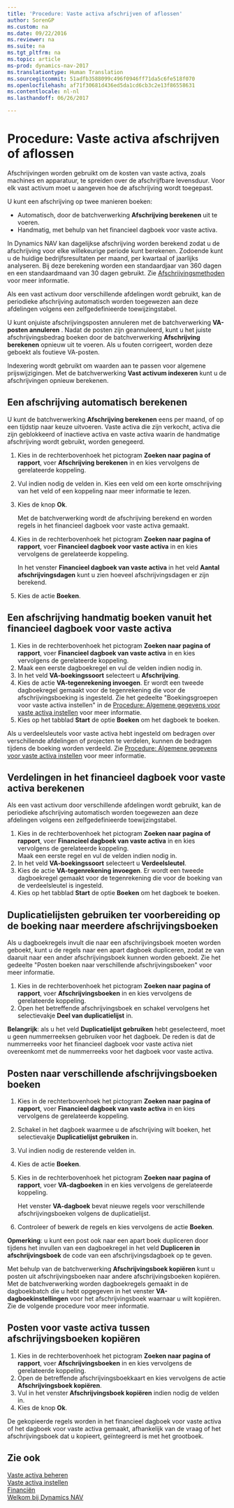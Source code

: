 ```yaml
---
title: 'Procedure: Vaste activa afschrijven of aflossen'
author: SorenGP
ms.custom: na
ms.date: 09/22/2016
ms.reviewer: na
ms.suite: na
ms.tgt_pltfrm: na
ms.topic: article
ms-prod: dynamics-nav-2017
ms.translationtype: Human Translation
ms.sourcegitcommit: 51adfb3588099c496f0946ff71da5c6fe518f070
ms.openlocfilehash: af71f30681d436ed5da1cd6cb3c2e13f86558631
ms.contentlocale: nl-nl
ms.lasthandoff: 06/26/2017

---
```


# <a name="how-to-depreciate-or-amortize-fixed-assets"></a>Procedure: Vaste activa afschrijven of aflossen
Afschrijvingen worden gebruikt om de kosten van vaste activa, zoals machines en apparatuur, te spreiden over de afschrijfbare levensduur. Voor elk vast activum moet u aangeven hoe de afschrijving wordt toegepast.  

 U kunt een afschrijving op twee manieren boeken:
- Automatisch, door de batchverwerking **Afschrijving berekenen** uit te voeren.
- Handmatig, met behulp van het financieel dagboek voor vaste activa.  

In Dynamics NAV kan dagelijkse afschrijving worden berekend zodat u de afschrijving voor elke willekeurige periode kunt berekenen. Zodoende kunt u de huidige bedrijfsresultaten per maand, per kwartaal of jaarlijks analyseren. Bij deze berekening worden een standaardjaar van 360 dagen en een standaardmaand van 30 dagen gebruikt. Zie [Afschrijvingsmethoden](fa-depreciation-methods.md) voor meer informatie.

Als een vast activum door verschillende afdelingen wordt gebruikt, kan de periodieke afschrijving automatisch worden toegewezen aan deze afdelingen volgens een zelfgedefinieerde toewijzingstabel.  

U kunt onjuiste afschrijvingsposten annuleren met de batchverwerking **VA-posten annuleren** . Nadat de posten zijn geannuleerd, kunt u het juiste afschrijvingsbedrag boeken door de batchverwerking **Afschrijving berekenen** opnieuw uit te voeren. Als u fouten corrigeert, worden deze geboekt als foutieve VA-posten.  

Indexering wordt gebruikt om waarden aan te passen voor algemene prijswijzigingen. Met de batchverwerking **Vast activum indexeren** kunt u de afschrijvingen opnieuw berekenen.  

## <a name="to-calculate-a-depreciation-automatically"></a>Een afschrijving automatisch berekenen
U kunt de batchverwerking **Afschrijving berekenen** eens per maand, of op een tijdstip naar keuze uitvoeren. Vaste activa die zijn verkocht, activa die zijn geblokkeerd of inactieve activa en vaste activa waarin de handmatige afschrijving wordt gebruikt, worden genegeerd.    

1. Kies in de rechterbovenhoek het pictogram **Zoeken naar pagina of rapport**, voer **Afschrijving berekenen** in en kies vervolgens de gerelateerde koppeling.  
2. Vul indien nodig de velden in. Kies een veld om een korte omschrijving van het veld of een koppeling naar meer informatie te lezen.
3. Kies de knop **Ok**.  

    Met de batchverwerking wordt de afschrijving berekend en worden regels in het financieel dagboek voor vaste activa gemaakt.  
4. Kies in de rechterbovenhoek het pictogram **Zoeken naar pagina of rapport**, voer **Financieel dagboek voor vaste activa** in en kies vervolgens de gerelateerde koppeling.

    In het venster **Financieel dagboek van vaste activa** in het veld **Aantal afschrijvingsdagen** kunt u zien hoeveel afschrijvingsdagen er zijn berekend.  
5. Kies de actie **Boeken**.

## <a name="to-post-a-depreciation-manually-from-the-fixed-asset-gl-journal"></a>Een afschrijving handmatig boeken vanuit het financieel dagboek voor vaste activa
1. Kies in de rechterbovenhoek het pictogram **Zoeken naar pagina of rapport**, voer **Financieel dagboek van vaste activa** in en kies vervolgens de gerelateerde koppeling.  
2. Maak een eerste dagboekregel en vul de velden indien nodig in.
3. In het veld **VA-boekingssoort** selecteert u **Afschrijving**.
4. Kies de actie **VA-tegenrekening invoegen**. Er wordt een tweede dagboekregel gemaakt voor de tegenrekening die voor de afschrijvingsboeking is ingesteld. Zie het gedeelte "Boekingsgroepen voor vaste activa instellen" in de [Procedure: Algemene gegevens voor vaste activa instellen](fa-how-setup-general.md) voor meer informatie.
5. Kies op het tabblad **Start** de optie **Boeken** om het dagboek te boeken.

Als u verdeelsleutels voor vaste activa hebt ingesteld om bedragen over verschillende afdelingen of projecten te verdelen, kunnen de bedragen tijdens de boeking worden verdeeld. Zie [Procedure: Algemene gegevens voor vaste activa instellen](fa-how-setup-general.md) voor meer informatie.

## <a name="to-calculate-allocations-in-the-fixed-asset-gl-journal"></a>Verdelingen in het financieel dagboek voor vaste activa berekenen
Als een vast activum door verschillende afdelingen wordt gebruikt, kan de periodieke afschrijving automatisch worden toegewezen aan deze afdelingen volgens een zelfgedefinieerde toewijzingstabel.  

1. Kies in de rechterbovenhoek het pictogram **Zoeken naar pagina of rapport**, voer **Financieel dagboek van vaste activa** in en kies vervolgens de gerelateerde koppeling.   
Maak een eerste regel en vul de velden indien nodig in.
3. In het veld **VA-boekingssoort** selecteert u **Verdeelsleutel**.
4. Kies de actie **VA-tegenrekening invoegen**. Er wordt een tweede dagboekregel gemaakt voor de tegenrekening die voor de boeking van de verdeelsleutel is ingesteld.
5. Kies op het tabblad **Start** de optie **Boeken** om het dagboek te boeken.

## <a name="use-duplication-lists-to-prepare-to-post-to-multiple-depreciation-books"></a>Duplicatielijsten gebruiken ter voorbereiding op de boeking naar meerdere afschrijvingsboeken  
Als u dagboekregels invult die naar een afschrijvingsboek moeten worden geboekt, kunt u de regels naar een apart dagboek dupliceren, zodat ze van daaruit naar een ander afschrijvingsboek kunnen worden geboekt. Zie het gedeelte "Posten boeken naar verschillende afschrijvingsboeken" voor meer informatie.

1. Kies in de rechterbovenhoek het pictogram **Zoeken naar pagina of rapport**, voer **Afschrijvingsboeken** in en kies vervolgens de gerelateerde koppeling.  
2. Open het betreffende afschrijvingsboek en schakel vervolgens het selectievakje **Deel van duplicatielijst** in.  

**Belangrijk**: als u het veld **Duplicatielijst gebruiken** hebt geselecteerd, moet u geen nummerreeksen gebruiken voor het dagboek. De reden is dat de nummerreeks voor het financieel dagboek voor vaste activa niet overeenkomt met de nummerreeks voor het dagboek voor vaste activa.

## <a name="to-post-entries-to-different-depreciation-books"></a>Posten naar verschillende afschrijvingsboeken boeken  
1. Kies in de rechterbovenhoek het pictogram **Zoeken naar pagina of rapport**, voer **Financieel dagboek van vaste activa** in en kies vervolgens de gerelateerde koppeling.
2. Schakel in het dagboek waarmee u de afschrijving wilt boeken, het selectievakje **Duplicatielijst gebruiken** in.
3. Vul indien nodig de resterende velden in.
4. Kies de actie **Boeken**.
5. Kies in de rechterbovenhoek het pictogram **Zoeken naar pagina of rapport**, voer **VA-dagboeken** in en kies vervolgens de gerelateerde koppeling.

    Het venster **VA-dagboek** bevat nieuwe regels voor verschillende afschrijvingsboeken volgens de duplicatielijst.   

6. Controleer of bewerk de regels en kies vervolgens de actie **Boeken**.

**Opmerking**: u kunt een post ook naar een apart boek dupliceren door tijdens het invullen van een dagboekregel in het veld **Dupliceren in afschrijvingsboek** de code van een afschrijvingsdagboek op te geven.

Met behulp van de batchverwerking **Afschrijvingsboek kopiëren** kunt u posten uit afschrijvingsboeken naar andere afschrijvingsboeken kopiëren. Met de batchverwerking worden dagboekregels gemaakt in de dagboekbatch die u hebt opgegeven in het venster **VA-dagboekinstellingen** voor het afschrijvingsboek waarnaar u wilt kopiëren. Zie de volgende procedure voor meer informatie.

## <a name="to-copy-fixed-asset-ledger-entries-between-depreciation-books"></a>Posten voor vaste activa tussen afschrijvingsboeken kopiëren  
1. Kies in de rechterbovenhoek het pictogram **Zoeken naar pagina of rapport**, voer **Afschrijvingsboeken** in en kies vervolgens de gerelateerde koppeling.
2. Open de betreffende afschrijvingsboekkaart en kies vervolgens de actie **Afschrijvingsboek kopiëren**.  
3. Vul in het venster **Afschrijvingsboek kopiëren** indien nodig de velden in.  
4. Kies de knop **Ok**.  

De gekopieerde regels worden in het financieel dagboek voor vaste activa of het dagboek voor vaste activa gemaakt, afhankelijk van de vraag of het afschrijvingsboek dat u kopieert, geïntegreerd is met het grootboek.

## <a name="see-also"></a>Zie ook
[Vaste activa beheren](fa-manage.md)  
[Vaste activa instellen](fa-setup.md)  
[Financiën](finance-setup.md)  
[Welkom bij Dynamics NAV](across-get-started.md)

